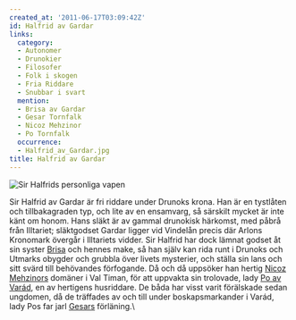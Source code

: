 ```yaml
---
created_at: '2011-06-17T03:09:42Z'
id: Halfrid av Gardar
links:
  category:
  - Autonomer
  - Drunokier
  - Filosofer
  - Folk i skogen
  - Fria Riddare
  - Snubbar i svart
  mention:
  - Brisa av Gardar
  - Gesar Tornfalk
  - Nicoz Mehzinor
  - Po Tornfalk
  occurrence:
  - Halfrid_av_Gardar.jpg
title: Halfrid av Gardar
---
```


![Sir Halfrids personliga vapen]

Sir Halfrid av Gardar är fri riddare under Drunoks krona. Han är en tystlåten och tillbakagraden
typ, och lite av en ensamvarg, så särskilt mycket är inte känt om honom. Hans släkt är av gammal
drunokisk härkomst, med påbrå från Illtariet; släktgodset Gardar ligger vid Vindelån precis där
Arlons Kronomark övergår i Illtariets vidder. Sir Halfrid har dock lämnat godset åt sin syster
[Brisa] och hennes make, så han själv kan rida runt i Drunoks och Utmarks obygder och grubbla över
livets mysterier, och ställa sin lans och sitt svärd till behövandes förfogande. Då och då uppsöker
han hertig [Nicoz Mehzinors] domäner i Val Timan, för att uppvakta sin trolovade, lady [Po av
Varád], en av hertigens husriddare. De båda har visst varit förälskade sedan ungdomen, då de
träffades av och till under boskapsmarkander i Varád, lady Pos far jarl [Gesars] förläning.\

  [Sir Halfrids personliga vapen]: Halfrid_av_Gardar.jpg "Sir Halfrids personliga vapen"
  [Brisa]: Brisa_av_Gardar
  [Nicoz Mehzinors]: Nicoz_Mehzinor
  [Po av Varád]: Po_Tornfalk
  [Gesars]: Gesar_Tornfalk